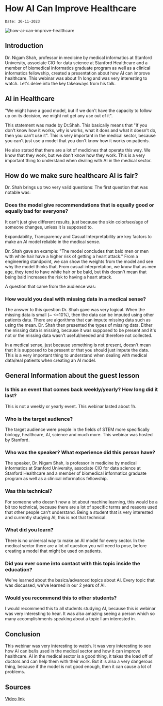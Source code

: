 # How AI Can Improve Healthcare

`Date: 26-11-2023`

![how-ai-can-improve-healthcare](../assets/images/blogs/how-artificial-intelligence-can-improve-healthcare-2023.png)

## Introduction

Dr. Nigam Shah, professor in medicine by medical informatics at Stanford University, associate CIO for data science at Stanford Healthcare and a member of biomedical informatics graduate program as well as a clinical informatics fellowship, created a presentation about how AI can improve healthcare. This webinar was about 1h long and was very interesting to watch. Let's delve into the key takeaways from his talk.

## AI in Healthcare

"We might have a good model, but if we don't have the capacity to follow up on its decision, we might not get any use out of it".

This statement was made by Dr.Shah. This basically means that "If you don't know how it works, why is works, what it does and what it doesn't do, then you can't use it". This is very important in the medical sector, because you can't just use a model that you don't know how it works on patients.

He also stated that there are a lot of medicines that operate this way. We know that they work, but we don't know how they work. This is a very important thing to understand when dealing with AI in the medical sector.

## How do we make sure healthcare AI is fair?

Dr. Shah brings up two very valid questions:
The first question that was notable was:

### Does the model give recommendations that is equally good or equally bad for everyone?

It can't just give different results, just because the skin color/sex/age of someone changes, unless it is supposed to.

Expandability, Transparency and Casual Interpretability are key factors to make an AI model reliable in the medical sense.

Dr. Shah gave an example: "The model concludes that bald men or men with white hair have a higher risk of getting a heart attack." From a engineering standpoint, we can show the weights from the model and see why the model thinks that. From casual interpretation, we know that as men age, they tend to have white hair or be bald, but this doesn't mean that being bald increases the risk to having a heart attack.

A question that came from the audience was:

### How would you deal with missing data in a medical sense?

The answer to this question Dr. Shah gave was very logical. When the missing data is small (~ <=10%), then the data can be imputed using other patients data. There are algorithms that can impute missing data such as using the mean. Dr. Shah then presented the types of missing data. Either the missing data is missing, because it was supposed to be present and it's not or the missing data wasn't useful/needed and therefore not collected.

In a medical sense, just because something is not present, doesn't mean that it is supposed to be present or that you should just impute the data. This is a very important thing to understand when dealing with medical data/real patients when creating an AI model.

## General Information about the guest lesson

### Is this an event that comes back weekly/yearly? How long did it last?

This is not a weekly or yearly event. This webinar lasted about 1h.

### Who is the target audience?

The target audience were people in the fields of STEM more specifically biology, healthcare, AI, science and much more. This webinar was hosted by Stanford.

### Who was the speaker? What experience did this person have?

The speaker, Dr. Nigam Shah, is professor in medicine by medical informatics at Stanford University, associate CIO for data science at Stanford Healthcare and a member of biomedical informatics graduate program as well as a clinical informatics fellowship.

### Was this technical?

For someone who doesn't now a lot about machine learning, this would be a bit too technical, because there are a lot of specific terms and reasons used that other people can't understand. Being a student that is very interested and currently studying AI, this is not that technical.

### What did you learn?

There is no universal way to make an AI model for every sector. In the medical sector there are a lot of question you will need to pose, before creating a model that might be used on patients.

### Did you ever come into contact with this topic inside the education?

We've learned about the basics/advanced topics about AI. Every topic that was discussed, we've learned in our 2 years of AI.

### Would you recommend this to other students?

I would recommend this to all students studying AI, because this is webinar was very interesting to hear. It was also amazing seeing a person which so many accomplishments speaking about a topic I am interested in.

## Conclusion

This webinar was very interesting to watch. It was very interesting to see how AI can be/is used in the medical sector and how it can improve healthcare. AI in the medical sector is a good thing, it takes the load off of doctors and can help them with their work. But it is also a very dangerous thing, because if the model is not good enough, then it can cause a lot of problems.

## Sources

[Video link](https://www.youtube.com/watch?v=7rs79MUDId0)
